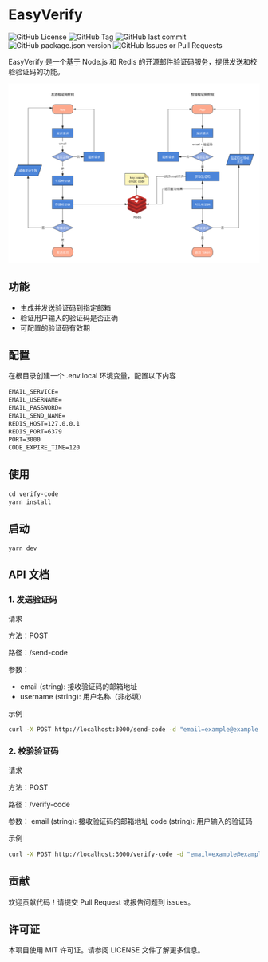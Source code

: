 # EasyVerify

![GitHub License](https://img.shields.io/github/license/CrazyMrYan/easy-verify)
![GitHub Tag](https://img.shields.io/github/v/tag/CrazyMrYan/easy-verify)
![GitHub last commit](https://img.shields.io/github/last-commit/CrazyMrYan/easy-verify)
![GitHub package.json version](https://img.shields.io/github/package-json/v/CrazyMrYan/easy-verify)
![GitHub Issues or Pull Requests](https://img.shields.io/github/issues-pr/CrazyMrYan/easy-verify)

EasyVerify 是一个基于 Node.js 和 Redis 的开源邮件验证码服务，提供发送和校验验证码的功能。

![preview](./assets/code-verify.png)
## 功能

- 生成并发送验证码到指定邮箱
- 验证用户输入的验证码是否正确
- 可配置的验证码有效期

## 配置

在根目录创建一个 .env.local 环境变量，配置以下内容

```env
EMAIL_SERVICE=
EMAIL_USERNAME=
EMAIL_PASSWORD=
EMAIL_SEND_NAME=
REDIS_HOST=127.0.0.1
REDIS_PORT=6379
PORT=3000
CODE_EXPIRE_TIME=120
```

## 使用

```shell
cd verify-code
yarn install
```

## 启动

```shell
yarn dev
```

## API 文档
### 1. 发送验证码

请求

方法：POST

路径：/send-code

参数：

- email (string): 接收验证码的邮箱地址
- username (string): 用户名称（非必填）

示例
```bash
curl -X POST http://localhost:3000/send-code -d "email=example@example.com"
```

### 2. 校验验证码

请求

方法：POST

路径：/verify-code

参数：
email (string): 接收验证码的邮箱地址
code (string): 用户输入的验证码

示例

```bash
curl -X POST http://localhost:3000/verify-code -d "email=example@example.com&code=123456"
```

## 贡献
欢迎贡献代码！请提交 Pull Request 或报告问题到 issues。

## 许可证
本项目使用 MIT 许可证。请参阅 LICENSE 文件了解更多信息。
